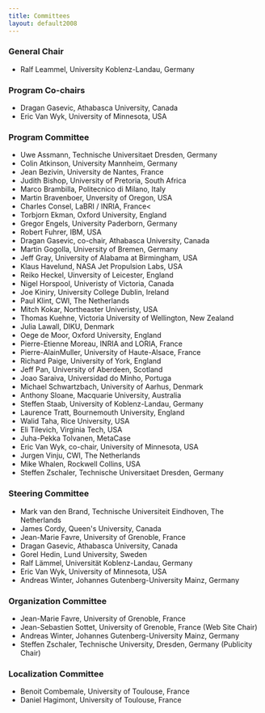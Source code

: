```yaml
---
title: Committees
layout: default2008
---
```


### General Chair

* Ralf Leammel, University Koblenz-Landau, Germany 

### Program Co-chairs

* Dragan Gasevic, Athabasca University, Canada
* Eric Van Wyk, University of Minnesota, USA

### Program Committee

* Uwe Assmann, Technische Universitaet Dresden, Germany
* Colin Atkinson, University Mannheim, Germany
* Jean Bezivin, University de Nantes, France
* Judith Bishop, University of Pretoria, South Africa
* Marco Brambilla, Politecnico di Milano, Italy
* Martin Bravenboer, Unversity of Oregon, USA
* Charles Consel, LaBRI / INRIA, France<
* Torbjorn Ekman, Oxford University, England
* Gregor Engels, University Paderborn, Germany
* Robert Fuhrer, IBM, USA
* Dragan Gasevic, co-chair, Athabasca University, Canada
* Martin Gogolla, University of Bremen, Germany
* Jeff Gray, University of Alabama at Birmingham, USA
* Klaus Havelund, NASA Jet Propulsion Labs, USA
* Reiko Heckel, Uinversity of Leicester, England
* Nigel Horspool, Univeristy of Victoria, Canada
* Joe Kiniry, University College Dublin, Ireland
* Paul Klint, CWI, The Netherlands
* Mitch Kokar, Northeaster Univeristy, USA
* Thomas Kuehne, Victoria University of Wellington, New Zealand
* Julia Lawall, DIKU, Denmark
* Oege de Moor, Oxford University, England
* Pierre-Etienne Moreau, INRIA and LORIA, France
* Pierre-AlainMuller, University of Haute-Alsace, France
* Richard Paige, University of York, England
* Jeff Pan, University of Aberdeen, Scotland
* Joao Saraiva, Universidad do Minho, Portuga
* Michael Schwartzbach, University of Aarhus, Denmark
* Anthony Sloane, Macquarie University, Australia
* Steffen Staab, University of Koblenz-Landau, Germany
* Laurence Tratt, Bournemouth University, England
* Walid Taha, Rice University, USA
* Eli Tilevich, Virginia Tech, USA
* Juha-Pekka Tolvanen, MetaCase
* Eric Van Wyk, co-chair, University of Minnesota, USA
* Jurgen Vinju, CWI, The Netherlands
* Mike Whalen, Rockwell Collins, USA
* Steffen Zschaler, Technische Universitaet Dresden, Germany


### Steering Committee</h3>

* Mark van den Brand, Technische Universiteit Eindhoven, The Netherlands
* James Cordy, Queen's University, Canada
* Jean-Marie Favre, University of Grenoble, France
* Dragan Gasevic, Athabasca University, Canada
* Gorel Hedin, Lund University, Sweden
* Ralf L&auml;mmel, Universit&auml;t Koblenz-Landau, Germany
* Eric Van Wyk, University of Minnesota, USA
* Andreas Winter, Johannes Gutenberg-University Mainz, Germany

### Organization Committee

* Jean-Marie Favre, University of Grenoble, France
* Jean-Sebastien Sottet, University of Grenoble, France (Web Site Chair)
* Andreas Winter, Johannes Gutenberg-University Mainz, Germany
* Steffen Zschaler, Technische University, Dresden, Germany (Publicity Chair)

### Localization Committee

* Benoit Combemale, University of Toulouse, France
* Daniel Hagimont, University of Toulouse, France

